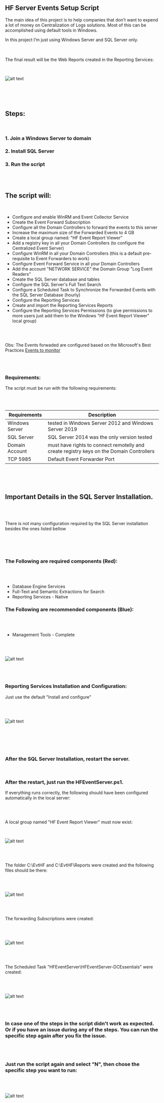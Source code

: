 ## HF Server Events Setup Script

The main idea of this project is to help companies that don’t want to expend a lot of money on Centralization of Logs solutions. Most of this can be accomplished using default tools in Windows. 

In this project I’m just using Windows Server and SQL Server only.
<br/><br/>
<br/>

The final result will be the Web Reports created in the Reporting Services:

<br/>

![alt text](https://github.com/ClaudioMerola/HFServerEvents/raw/master/Docs/ReportWorking.png)

<br/><br/>
<br/>

## Steps:

<br/>

### 1. Join a Windows Server to domain
### 2. Install SQL Server 
### 3. Run the script

<br/><br/>

## The script will:

<br/>

 - Configure and enable WinRM and Event Collector Service
 - Create the Event Forward Subscription
 - Configure all the Domain Controllers to forward the events to this server
 - Increase the maximum size of the Forwarded Events to 4 GB 
 - Create a local group named: "HF Event Report Viewer"
 - Add a registry key in all your Domain Controllers (to configure the Centralized Event Server)
 - Configure WinRM in all your Domain Controllers (this is a default pre-requisite to Event Forwarders to work)
 - Configure Event Forward Service in all your Domain Controllers
 - Add the account "NETWORK SERVICE" the Domain Group "Log Event Readers"
 - Create the SQL Server database and tables
 - Configure the SQL Server's Full Text Search
 - Configure a Scheduled Task to Synchronize the Forwarded Events with the SQL Server Database (hourly)
 - Configure the Reporting Services 
 - Create and import the Reporting Services Reports
 - Configure the Reporting Services Permissions (to give permissions to more users just add them to the Windows "HF Event Report Viewer" local group)

<br/><br/>

Obs: The Events forwaded are configured based on the Microsoft's Best Practices [Events to monitor](https://docs.microsoft.com/en-us/windows-server/identity/ad-ds/plan/appendix-l--events-to-monitor)

<br/><br/>

### Requirements:

The script must be run with the following requirements:

<br/><br/>

| Requirements | Description |
| --- | --- |
| Windows Server | tested in Windows Server 2012 and Windows Server 2019 |
| SQL Server | SQL Server 2014 was the only version tested |
| Domain Account | must have rights to connect remotelly and create registry keys on the Domain Controllers | 
| TCP 5985 | Default Event Forwarder Port |

<br/><br/>
<br/>

## Important Details in the SQL Server Installation.

<br/><br/>

There is not many configuration required by the SQL Server installation besides the ones listed bellow

<br/><br/>
<br/>

### The Following are required components (Red):

<br/><br/>

 - Database Engine Services
 - Full-Text and Semantic Extractions for Search
 - Reporting Services - Native
 
### The Following are recommended components (Blue):

<br/><br/>

  - Management Tools - Complete
  
<br/><br/>

![alt text](https://github.com/ClaudioMerola/HFServerEvents/raw/master/Docs/DB.png)

<br/><br/>

### Reporting Services Installation and Configuration:

Just use the default "Install and configure"

<br/><br/>

![alt text](https://github.com/ClaudioMerola/HFServerEvents/raw/master/Docs/ReportingSetup.png)

<br/><br/>
<br/><br/>

### After the SQL Server Installation, restart the server.

<br/>

### After the restart, just run the HFEventServer.ps1. 

If everything runs correctly, the following should have been configured automatically in the local server:

<br/><br/>

A local group named "HF Event Report Viewer" must now exist:

<br/>

![alt text](https://github.com/ClaudioMerola/HFServerEvents/raw/master/Docs/LocalGroup.png)

<br/><br/>

The folder C:\EvtHF and C:\EvtHF\Reports were created and the following files should be there:

<br/><br/>

![alt text](https://github.com/ClaudioMerola/HFServerEvents/raw/master/Docs/Files.png)

<br/><br/>

The forwarding Subscriptions were created:

<br/><br/>

![alt text](https://github.com/ClaudioMerola/HFServerEvents/raw/master/Docs/Subscription.png)

<br/><br/>

The Scheduled Task "HFEventServer\HFEventServer-DCEssentials" were created:

<br/><br/>

![alt text](https://github.com/ClaudioMerola/HFServerEvents/raw/master/Docs/Task.png)

<br/><br/>

### In case one of the steps in the script didn't work as expected. Or if you have an issue during any of the steps. You can run the specific step again after you fix the issue. 

<br/><br/>

### Just run the script again and select "N", then chose the specific step you want to run:

<br/><br/>

![alt text](https://github.com/ClaudioMerola/HFServerEvents/raw/master/Docs/Script.png)
